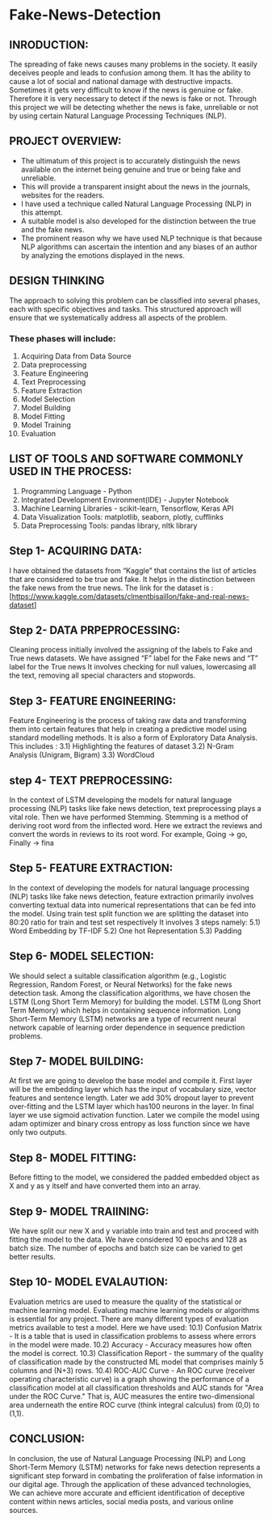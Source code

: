 # Fake-News-Detection
## INRODUCTION:
The spreading of fake news causes many problems in the society. It easily deceives people and leads to confusion among them. It has the ability to cause a lot of social and national damage with destructive impacts. Sometimes it gets very difficult to know if the news is genuine or fake. Therefore it is very necessary to detect if the news is fake or not. Through this project we will be detecting whether the news is fake, unreliable or not by using certain Natural Language Processing Techniques (NLP).
     
## PROJECT OVERVIEW:
- The ultimatum of this project is to accurately distinguish the news available on the internet being genuine and true or being fake and unreliable.
- This will provide a transparent insight about the news in the journals, websites for the readers.
- I have used a technique called Natural Language Processing (NLP) in this attempt.
- A suitable model is also developed for the distinction between the true and the fake news.
- The prominent reason why we have used NLP technique is that because NLP algorithms can ascertain the intention and any biases of an author by analyzing the emotions displayed in the news.

## DESIGN THINKING
The approach to solving this problem can be classified into several phases, each with specific objectives and tasks. This structured approach will ensure that we systematically address all aspects of the problem.
### These phases will include:
1.	Acquiring Data from Data Source
2.	Data preprocessing
3.	Feature Engineering
4.	Text Preprocessing
5.	Feature Extraction
6.	Model Selection
7.	Model Building
8.	Model Fitting 
9.	Model Training
10.	Evaluation 

## LIST OF TOOLS AND SOFTWARE COMMONLY USED IN THE PROCESS:
1.	Programming Language - Python
2.	Integrated Development Environment(IDE) - Jupyter Notebook
3.	Machine Learning Libraries - scikit-learn, Tensorflow, Keras API 
4.	Data Visualization Tools: matplotlib, seaborn, plotly, cufflinks
5.	Data Preprocessing Tools: pandas library,  nltk library

## Step 1- ACQUIRING DATA:
I have obtained the datasets from “Kaggle” that contains the list of articles that are considered to be true and fake. It helps in the distinction between the fake news from the true news.
The link for the dataset is : [https://www.kaggle.com/datasets/clmentbisaillon/fake-and-real-news-dataset]

## Step 2- DATA PRPEPROCESSING:
Cleaning process initially involved the assigning of the labels to Fake and True news datasets.
We have assigned “F” label for the Fake news and “T” label for the True news 
It involves checking for null values, lowercasing all the text, removing all special characters and stopwords.

## Step 3- FEATURE ENGINEERING:
Feature Engineering is the process of taking raw data and transforming them into certain features that help in creating a predictive model using standard modelling methods.
It is also a form of Exploratory Data Analysis.
This includes :
3.1)	Highlighting the features of dataset
3.2)	N-Gram Analysis (Unigram, Bigram)
3.3)	WordCloud

## step 4- TEXT PREPROCESSING:
In the context of LSTM developing the models for natural language processing (NLP) tasks like fake news detection, text preprocessing plays a vital role. 	Then we have performed Stemming. 
Stemming is a method of deriving root word from the inflected word. Here we extract the reviews and convert the words in reviews to its root word. For example, Going -> go, Finally -> fina

## Step 5- FEATURE EXTRACTION:
In the context of developing the models for natural language processing (NLP) tasks like fake news detection, feature extraction primarily involves converting textual data into numerical representations that can be fed into the model. Using train test split function we are splitting the dataset into 80:20 ratio for train and test set respectively 
It involves 3 steps namely:
5.1) Word Embedding by TF-IDF
5.2) One hot Representation
5.3) Padding

## Step 6- MODEL SELECTION:
We should select a suitable classification algorithm (e.g., Logistic Regression, Random Forest, or Neural Networks) for the fake news detection task.
Among the classification algorithms, we have chosen the LSTM (Long Short Term Memory) for building the model.
LSTM (Long Short Term Memory) which helps in containing sequence information.
Long Short-Term Memory (LSTM) networks are a type of recurrent neural network capable of learning order dependence in sequence prediction problems. 

## Step 7- MODEL BUILDING:
At first we are going to develop the base model and compile it. 
First layer will be the embedding layer which has the input of vocabulary size, vector features and sentence length. 
Later we add 30% dropout layer to prevent over-fitting and the LSTM layer which has100 neurons in the layer.
In final layer we use sigmoid activation function. Later we compile the model using adam optimizer and binary cross entropy as loss function since we have only two outputs.

## Step 8- MODEL FITTING:
Before fitting to the model, we considered the padded embedded object as X and y as y itself and have converted them into an array.

## Step 9- MODEL TRAIINING:
We have split our new X and y variable into train and test and proceed with fitting the model to the data. We have considered 10 epochs and 128 as batch size. 
The number of epochs and batch size can be varied to get better results.

## Step 10- MODEL EVALAUTION:
Evaluation metrics are used to measure the quality of the statistical or machine learning model. 
Evaluating machine learning models or algorithms is essential for any project. 
There are many different types of evaluation metrics available to test a model. 
Here we have used:
10.1)	Confusion Matrix - 	It is a table that is used in classification problems to assess where errors in the model were made.
10.2)	Accuracy - Accuracy measures how often the model is correct.
10.3)	Classification Report - the summary of the quality of classification made by the constructed ML model that comprises mainly 5 columns and (N+3) rows. 
10.4)	ROC-AUC Curve - An ROC curve (receiver operating characteristic curve) is a graph showing the performance of a classification model at all classification thresholds and AUC stands for "Area under the ROC Curve." That is, AUC measures the entire two-dimensional area underneath the entire ROC curve (think integral calculus) from (0,0) to (1,1).

## CONCLUSION:
In conclusion, the use of Natural Language Processing (NLP) and Long Short-Term Memory (LSTM) networks for fake news detection represents a significant step forward in combating the proliferation of false information in our digital age. Through the application of these advanced technologies, We can achieve more accurate and efficient identification of deceptive content within news articles, social media posts, and various online sources. 
